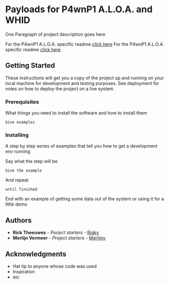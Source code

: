 # Payloads for P4wnP1 A.L.O.A. and WHID

One Paragraph of project description goes here

For the P4wnP1 A.L.O.A. specific readme [click here](p4wnp1/README.md)
For the P4wnP1 A.L.O.A. specific readme [click here](WHID/README.md)

## Getting Started

These instructions will get you a copy of the project up and running on your local machine for development and testing purposes. See deployment for notes on how to deploy the project on a live system.

### Prerequisites

What things you need to install the software and how to install them

```
Give examples
```

### Installing

A step by step series of examples that tell you how to get a development env running

Say what the step will be

```
Give the example
```

And repeat

```
until finished
```

End with an example of getting some data out of the system or using it for a little demo

## Authors

* **Rick Theeuwes** - *Porject starters* - [Riqky](https://github.com/Riqky)
* **Merlijn Vermeer** - *Project starters* - [Merlijnv](https://github.com/Merlijnv)

## Acknowledgments

* Hat tip to anyone whose code was used
* Inspiration
* etc
